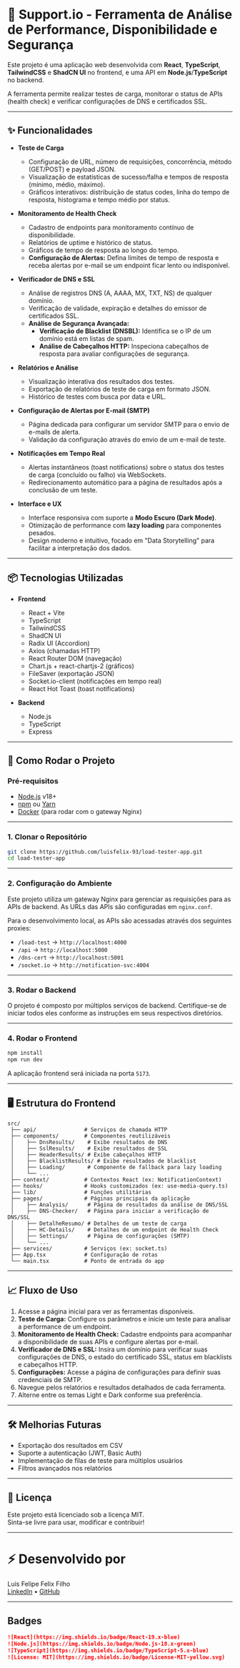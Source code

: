 # 💫 Support.io - Ferramenta de Análise de Performance, Disponibilidade e Segurança

Este projeto é uma aplicação web desenvolvida com **React**, **TypeScript**, **TailwindCSS** e **ShadCN UI** no frontend, e uma API em **Node.js**/**TypeScript** no backend. 

A ferramenta permite realizar testes de carga, monitorar o status de APIs (health check) e verificar configurações de DNS e certificados SSL.

---

## ✨ Funcionalidades

- **Teste de Carga**
  - Configuração de URL, número de requisições, concorrência, método (GET/POST) e payload JSON.
  - Visualização de estatísticas de sucesso/falha e tempos de resposta (mínimo, médio, máximo).
  - Gráficos interativos: distribuição de status codes, linha do tempo de resposta, histograma e tempo médio por status.

- **Monitoramento de Health Check**
  - Cadastro de endpoints para monitoramento contínuo de disponibilidade.
  - Relatórios de uptime e histórico de status.
  - Gráficos de tempo de resposta ao longo do tempo.
  - **Configuração de Alertas:** Defina limites de tempo de resposta e receba alertas por e-mail se um endpoint ficar lento ou indisponível.

- **Verificador de DNS e SSL**
  - Análise de registros DNS (A, AAAA, MX, TXT, NS) de qualquer domínio.
  - Verificação de validade, expiração e detalhes do emissor de certificados SSL.
  - **Análise de Segurança Avançada:**
    - **Verificação de Blacklist (DNSBL):** Identifica se o IP de um domínio está em listas de spam.
    - **Análise de Cabeçalhos HTTP:** Inspeciona cabeçalhos de resposta para avaliar configurações de segurança.

- **Relatórios e Análise**
  - Visualização interativa dos resultados dos testes.
  - Exportação de relatórios de teste de carga em formato JSON.
  - Histórico de testes com busca por data e URL.

- **Configuração de Alertas por E-mail (SMTP)**
  - Página dedicada para configurar um servidor SMTP para o envio de e-mails de alerta.
  - Validação da configuração através do envio de um e-mail de teste.

- **Notificações em Tempo Real**
  - Alertas instantâneos (toast notifications) sobre o status dos testes de carga (concluído ou falho) via WebSockets.
  - Redirecionamento automático para a página de resultados após a conclusão de um teste.

- **Interface e UX**
  - Interface responsiva com suporte a **Modo Escuro (Dark Mode)**.
  - Otimização de performance com **lazy loading** para componentes pesados.
  - Design moderno e intuitivo, focado em "Data Storytelling" para facilitar a interpretação dos dados.

---

## 📦 Tecnologias Utilizadas

- **Frontend**
  - React + Vite
  - TypeScript
  - TailwindCSS
  - ShadCN UI
  - Radix UI (Accordion)
  - Axios (chamadas HTTP)
  - React Router DOM (navegação)
  - Chart.js + react-chartjs-2 (gráficos)
  - FileSaver (exportação JSON)
  - Socket.io-client (notificações em tempo real)
  - React Hot Toast (toast notifications)

- **Backend**
  - Node.js
  - TypeScript
  - Express

---

## 🚀 Como Rodar o Projeto

### Pré-requisitos

- [Node.js](https://nodejs.org/) v18+
- [npm](https://www.npmjs.com/) ou [Yarn](https://yarnpkg.com/)
- [Docker](https://www.docker.com/) (para rodar com o gateway Nginx)

---

### 1. Clonar o Repositório

```bash
git clone https://github.com/luisfelix-93/load-tester-app.git
cd load-tester-app
```

---

### 2. Configuração do Ambiente

Este projeto utiliza um gateway Nginx para gerenciar as requisições para as APIs de backend. As URLs das APIs são configuradas em `nginx.conf`.

Para o desenvolvimento local, as APIs são acessadas através dos seguintes proxies:
- `/load-test` -> `http://localhost:4000`
- `/api` -> `http://localhost:5000`
- `/dns-cert` -> `http://localhost:5001`
- `/socket.io` -> `http://notification-svc:4004`

---

### 3. Rodar o Backend

O projeto é composto por múltiplos serviços de backend. Certifique-se de iniciar todos eles conforme as instruções em seus respectivos diretórios.

---

### 4. Rodar o Frontend

```bash
npm install
npm run dev
```

A aplicação frontend será iniciada na porta `5173`.

---

## 🖥️ Estrutura do Frontend

```
src/
 ├── api/               # Serviços de chamada HTTP
 ├── components/        # Componentes reutilizáveis
 │    ├── DnsResults/    # Exibe resultados de DNS
 │    ├── SslResults/    # Exibe resultados de SSL
 │    ├── HeaderResults/ # Exibe cabeçalhos HTTP
 │    ├── BlacklistResults/ # Exibe resultados de blacklist
 │    ├── Loading/       # Componente de fallback para lazy loading
 │    └── ...
 ├── context/           # Contextos React (ex: NotificationContext)
 ├── hooks/             # Hooks customizados (ex: use-media-query.ts)
 ├── lib/               # Funções utilitárias
 ├── pages/             # Páginas principais da aplicação
 │    ├── Analysis/      # Página de resultados da análise de DNS/SSL
 │    ├── DNS-Checker/   # Página para iniciar a verificação de DNS/SSL
 │    ├── DetalheResumo/ # Detalhes de um teste de carga
 │    ├── HC-Details/    # Detalhes de um endpoint de Health Check
 │    ├── Settings/      # Página de configurações (SMTP)
 │    └── ...
 ├── services/          # Serviços (ex: socket.ts)
 ├── App.tsx            # Configuração de rotas
 └── main.tsx           # Ponto de entrada do app
```

---

## 📈 Fluxo de Uso

1.  Acesse a página inicial para ver as ferramentas disponíveis.
2.  **Teste de Carga:** Configure os parâmetros e inicie um teste para analisar a performance de um endpoint.
3.  **Monitoramento de Health Check:** Cadastre endpoints para acompanhar a disponibilidade de suas APIs e configure alertas por e-mail.
4.  **Verificador de DNS e SSL:** Insira um domínio para verificar suas configurações de DNS, o estado do certificado SSL, status em blacklists e cabeçalhos HTTP.
5.  **Configurações:** Acesse a página de configurações para definir suas credenciais de SMTP.
6.  Navegue pelos relatórios e resultados detalhados de cada ferramenta.
7.  Alterne entre os temas Light e Dark conforme sua preferência.

---

## 🛠️ Melhorias Futuras

- Exportação dos resultados em CSV
- Suporte a autenticação (JWT, Basic Auth)
- Implementação de filas de teste para múltiplos usuários
- Filtros avançados nos relatórios

---

## 📄 Licença

Este projeto está licenciado sob a licença MIT.  
Sinta-se livre para usar, modificar e contribuir!

---

# ⚡ Desenvolvido por

Luis Felipe Felix Filho  
[LinkedIn](https://www.linkedin.com/in/luis-felix-filho/) • [GitHub](https://github.com/luisfelix-93)

---

## Badges

```markdown
![React](https://img.shields.io/badge/React-19.x-blue)
![Node.js](https://img.shields.io/badge/Node.js-18.x-green)
![TypeScript](https://img.shields.io/badge/TypeScript-5.x-blue)
![License: MIT](https://img.shields.io/badge/License-MIT-yellow.svg)
```